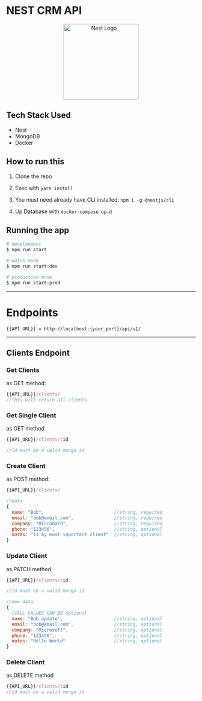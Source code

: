# NEST CRM API

<p align="center">
  <a href="http://nestjs.com/" target="blank"><img src="https://nestjs.com/img/logo-small.svg" width="200" alt="Nest Logo" /></a>
</p>

## Tech Stack Used
* Nest
* MongoDB
* Docker

## How to run this
1. Clone the repo

2. Exec with ```yarn install```

3. You must need already have CLI installed: ```npm i -g @nestjs/cli```

4. Up Database with ```docker-compose up-d```

## Running the app

```bash
# development
$ npm run start

# watch mode
$ npm run start:dev

# production mode
$ npm run start:prod
```


---


# Endpoints
```
{{API_URL}} = http://localhost:{your_port}/api/v1/
```
---
## Clients Endpoint

### Get Clients

as GET method:
```javascript
{{API_URL}}/clients/
//This will return all clients
```

### Get Single Client

as GET method
```javascript
{{API_URL}}/clients/:id

//id must be a valid mongo id
```

### Create Client

as POST method:
```javascript
{{API_URL}}/clients/

//data
{
  name: "Bob",                          //string, required
  email: "bob@email.com",               //string, required
  company: "Microhard",                 //string, required
  phone: "123456",                      //string, optional
  notes: "Is my most important client"  //string, optional
}
```

### Update Client

as PATCH method
```javascript
{{API_URL}}/clients/:id

//id must be a valid mongo id

//new data
{
  //ALL VALUES CAN BE optional
  name: "Bob update",                   //string, optional
  email: "bob@email.com",               //string, optional
  company: "Microsoft",                 //string, optional
  phone: "123456",                      //string, optional
  notes: "Hello World"                  //string, optional
}
```

### Delete Client

as DELETE method
```javascript
{{API_URL}}/clients/:id
//id must be a valid mongo id
```
